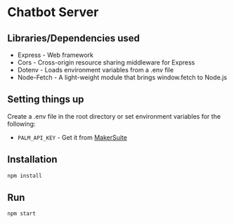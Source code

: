 # Chatbot Server

## Libraries/Dependencies used
- Express - Web framework
- Cors - Cross-origin resource sharing middleware for Express
- Dotenv - Loads environment variables from a .env file
- Node-Fetch - A light-weight module that brings window.fetch to Node.js

## Setting things up
Create a .env file in the root directory or set environment variables for the following:
  - `PALM_API_KEY` - Get it from [MakerSuite](https://makersuite.google.com/)

## Installation
```bash
npm install
```

## Run
```bash
npm start
```